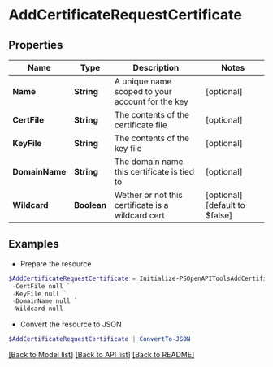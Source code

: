 # AddCertificateRequestCertificate
## Properties

Name | Type | Description | Notes
------------ | ------------- | ------------- | -------------
**Name** | **String** | A unique name scoped to your account for the key | [optional] 
**CertFile** | **String** | The contents of the certificate file | [optional] 
**KeyFile** | **String** | The contents of the key file | [optional] 
**DomainName** | **String** | The domain name this certificate is tied to | [optional] 
**Wildcard** | **Boolean** | Wether or not this certificate is a wildcard cert | [optional] [default to $false]

## Examples

- Prepare the resource
```powershell
$AddCertificateRequestCertificate = Initialize-PSOpenAPIToolsAddCertificateRequestCertificate  -Name null `
 -CertFile null `
 -KeyFile null `
 -DomainName null `
 -Wildcard null
```

- Convert the resource to JSON
```powershell
$AddCertificateRequestCertificate | ConvertTo-JSON
```

[[Back to Model list]](../README.md#documentation-for-models) [[Back to API list]](../README.md#documentation-for-api-endpoints) [[Back to README]](../README.md)

